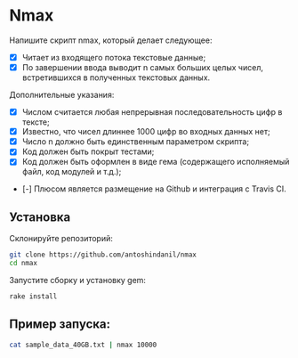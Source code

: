 # Nmax

Напишите скрипт nmax, который делает следующее: 

- [x] Читает из входящего потока текстовые данные; 
- [x] По завершении ввода выводит n самых больших целых чисел, встретившихся в полученных текстовых данных. 

Дополнительные указания: 
- [x] Числом считается любая непрерывная последовательность цифр в тексте; 
- [x] Известно, что чисел длиннее 1000 цифр во входных данных нет; 
- [x] Число n должно быть единственным параметром скрипта; 
- [x] Код должен быть покрыт тестами;
- [x] Код должен быть оформлен в виде гема (содержащего исполняемый файл, код модулей и т.д.); 
- [-] Плюсом является размещение на Github и интеграция с Travis CI.

## Установка

Склонируйте репозиторий:

```bash
git clone https://github.com/antoshindanil/nmax
cd nmax
```

Запустите сборку и установку gem:

```bash
rake install
```

## Пример запуска: 

```bash
cat sample_data_40GB.txt | nmax 10000
```
